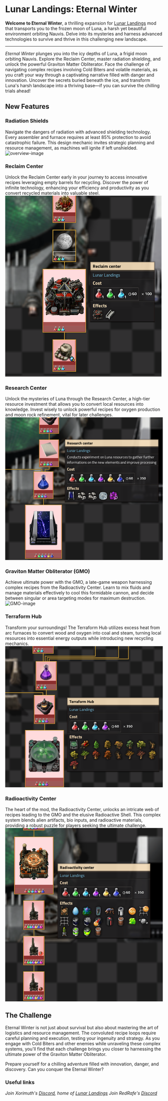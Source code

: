 # Lunar Landings: Eternal Winter

**Welcome to Eternal Winter**, a thrilling expansion for [Lunar Landings](https://mods.factorio.com/mod/LunarLandings?from=search) mod that transports you to the frozen moon of Luna, a harsh yet beautiful environment orbiting Nauvis. Delve into its mysteries and harness advanced technologies to survive and thrive in this challenging new landscape.

---

*Eternal Winter* plunges you into the icy depths of Luna, a frigid moon orbiting Nauvis. Explore the Reclaim Center, master radiation shielding, and unlock the powerful Graviton Matter Obliterator. Face the challenge of navigating complex recipes involving Cold Biters and volatile materials, as you craft your way through a captivating narrative filled with danger and innovation. Uncover the secrets buried beneath the ice, and transform Luna's harsh landscape into a thriving base—if you can survive the chilling trials ahead!

## New Features

### Radiation Shields
Navigate the dangers of radiation with advanced shielding technology. Every assembler and furnace requires at least 85% protection to avoid catastrophic failure. This design mechanic invites strategic planning and resource management, as machines will ignite if left unshielded.
![overview-image](https://github.com/RedRafe/eternal-winter/blob/main/archive/ew_1.png?raw=true)

### Reclaim Center
Unlock the Reclaim Center early in your journey to access innovative recipes leveraging empty barrels for recycling. Discover the power of infinite technology, enhancing your efficiency and productivity as you convert recycled materials into valuable steel.
![reclaim-center-image](https://github.com/RedRafe/eternal-winter/blob/main/archive/ew_2.png?raw=true)

### Research Center
Unlock the mysteries of Luna through the Research Center, a high-tier resource investment that allows you to convert local resources into knowledge. Invest wisely to unlock powerful recipes for oxygen production and moon rock refinement, vital for later challenges.
![research-center-image](https://github.com/RedRafe/eternal-winter/blob/main/archive/ew_4.png?raw=true)

### Graviton Matter Obliterator (GMO)
Achieve ultimate power with the GMO, a late-game weapon harnessing complex recipes from the Radioactivity Center. Learn to mix fluids and manage materials effectively to cool this formidable cannon, and decide between singular or area targeting modes for maximum destruction.
![GMO-image](https://github.com/RedRafe/eternal-winter/blob/main/archive/ew_5.png?raw=true)

### Terraform Hub
Transform your surroundings! The Terraform Hub utilizes excess heat from arc furnaces to convert wood and oxygen into coal and steam, turning local resources into essential energy outputs while introducing new recycling mechanics.
![terraform-hub-image](https://github.com/RedRafe/eternal-winter/blob/main/archive/ew_6.png?raw=true)

### Radioactivity Center
The heart of the mod, the Radioactivity Center, unlocks an intricate web of recipes leading to the GMO and the elusive Radioactive Shell. This complex system blends alien artifacts, bio inputs, and radioactive materials, providing a robust puzzle for players seeking the ultimate challenge.
![radioactivity-center-image](https://github.com/RedRafe/eternal-winter/blob/main/archive/ew_7.png?raw=true)

## The Challenge
Eternal Winter is not just about survival but also about mastering the art of logistics and resource management. The convoluted recipe loops require careful planning and execution, testing your ingenuity and strategy. As you engage with Cold Biters and other enemies while unraveling these complex systems, you'll find that each challenge brings you closer to harnessing the ultimate power of the Graviton Matter Obliterator.

Prepare yourself for a chilling adventure filled with innovation, danger, and discovery. Can you conquer the Eternal Winter?

### Useful links

*Join Xorimuth's [Discord](https://discord.gg/pkJc4v9nfT), home of [Lunar Landings](https://mods.factorio.com/mod/LunarLandings?from=search)*
*Join RedRafe's [Discord](https://discord.gg/pq6bWs8KTY)*